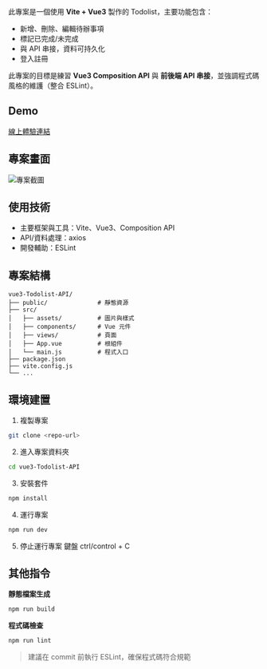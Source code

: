 此專案是一個使用 **Vite + Vue3** 製作的 Todolist，主要功能包含：

- 新增、刪除、編輯待辦事項
- 標記已完成/未完成
- 與 API 串接，資料可持久化
- 登入註冊

此專案的目標是練習 **Vue3 Composition API** 與 **前後端 API 串接**，並強調程式碼風格的維護（整合 ESLint）。

## Demo

[線上體驗連結](https://)

## 專案畫面

![專案截圖](./public/demo.png)

## 使用技術

- 主要框架與工具：Vite、Vue3、Composition API
- API/資料處理：axios
- 開發輔助：ESLint

## 專案結構

```
vue3-Todolist-API/
├── public/              # 靜態資源
├── src/
│   ├── assets/          # 圖片與樣式
│   ├── components/      # Vue 元件
│   ├── views/           # 頁面
│   ├── App.vue          # 根組件
│   └── main.js          # 程式入口
├── package.json
├── vite.config.js
└── ...

```

## 環境建置

1. 複製專案

```sh
git clone <repo-url>
```

2. 進入專案資料夾

```sh
cd vue3-Todolist-API
```

3. 安裝套件

```sh
npm install
```

4. 運行專案

```sh
npm run dev
```

5. 停止運行專案
   鍵盤 ctrl/control + C

## 其他指令

**靜態檔案生成**

```sh
npm run build
```

**程式碼檢查**

```sh
npm run lint
```

> 建議在 commit 前執行 ESLint，確保程式碼符合規範
